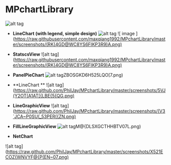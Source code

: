 # MPchartLibrary
![alt tag](https://raw.github.com/PhilJay/MPChart/master/screenshots/combined_chart.png)
 - **LineChart (with legend, simple design)**
 ![alt tag](https://raw.github.com/PhilJay/MPChart/master/screenshots/line.png)
 ![ image ](https://raw.githubusercontent.com/maxqiang1992/MPchartLibrary/master/screenshots/(RK(4GD@WC8YS6FIKP3R9)A.png) 
 - **StatscsView**
 ![alt tag](https://raw.githubusercontent.com/maxqiang1992/MPchartLibrary/master/screenshots/(RK(4GD@WC8YS6FIKP3R9)A.png)
 - **PanelPieChart**
 ![alt tag](https://raw.github.com/PhilJay/MPchartLibrary/master/screenshots/Q[XS_)ZBOSGKD6H525LQO[7.png)

 - **LineChart **
 ![alt tag](https://raw.github.com/PhilJay/MPchartLibrary/master/screenshots/5VJ(Y2OT(A1AT[{LBE{5{QG.png)

 - **LineGraphicView**
 ![alt tag](https://raw.github.com/PhilJay/MPchartLibrary/master/screenshots/(V3`JCA~P0SU(_53PER({ZN.png)

 - **FillLineGraphicView**
 ![alt tag](https://raw.github.com/PhilJay/MPchartLibrary/master/screenshots/L7HW)M@{DLSXGCTHHBTV07L.png)

 - **NetChart**

 ![alt tag](https://raw.github.com/PhilJay/MPchartLibrary/master/screenshots/X521ECOZ{WNVYF@{P(EN~07.png)
